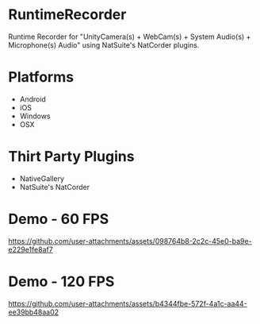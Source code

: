 # RuntimeRecorder
 Runtime Recorder for "UnityCamera(s) + WebCam(s) + System Audio(s) + Microphone(s) Audio" using NatSuite's NatCorder plugins.

# Platforms
- Android
- iOS
- Windows
- OSX

# Thirt Party Plugins
- NativeGallery
- NatSuite's NatCorder

# Demo - 60 FPS
https://github.com/user-attachments/assets/098764b8-2c2c-45e0-ba9e-e229e1fe8af7

# Demo - 120 FPS
https://github.com/user-attachments/assets/b4344fbe-572f-4a1c-aa44-ee39bb48aa02
